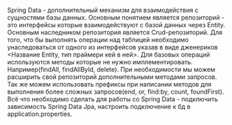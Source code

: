 Spring Data - дополнительный механизм для взаимодействия с сущностями базы данных. Основным понятием является репозиторий - это интерфейсы которые взаимодействуют с базой данных через Entity. Основным наследником репозитория является Crud-репозиторий. Для того, что бы выполнять операции над таблицей необходимо унаследоваться от одного из интерфейсов указав в виде дженериков <Название Entity, тип праймери кей в ней>. Для базовых операций используются методы которые не нужно имплементировать. Например(findAll, findAllById, delete). При необходимости мы можем расширить свой репозиторий дополнительными методами запросов. Так же можем использовать префиксы при написании методов для выполнения более сложных запросов(end, or, find:by, count, foundFirst). Всё что необходимо сделать для работы со Spring Data - подключить зависимость Spring Data Jpa, настроить подключение к бд в application.properties. 
